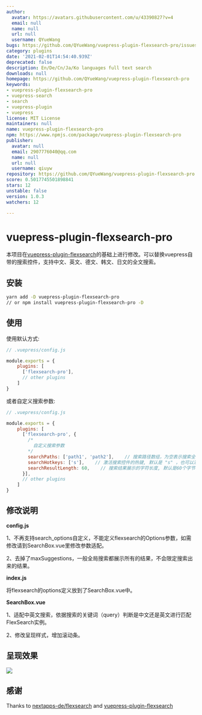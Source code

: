 ```yaml
---
author:
  avatar: https://avatars.githubusercontent.com/u/43390827?v=4
  email: null
  name: null
  url: null
  username: QYueWang
bugs: https://github.com/QYueWang/vuepress-plugin-flexsearch-pro/issues
category: plugins
date: '2021-02-01T14:54:40.939Z'
deprecated: false
description: En/De/Cn/Ja/Ko languages full text search
downloads: null
homepage: https://github.com/QYueWang/vuepress-plugin-flexsearch-pro
keywords:
- vuepress-plugin-flexsearch-pro
- vuepress-search
- search
- vuepress-plugin
- vuepress
license: MIT License
maintainers: null
name: vuepress-plugin-flexsearch-pro
npm: https://www.npmjs.com/package/vuepress-plugin-flexsearch-pro
publisher:
  avatar: null
  email: 2907776040@qq.com
  name: null
  url: null
  username: qiuyw
repository: https://github.com/QYueWang/vuepress-plugin-flexsearch-pro
score: 0.5017745501898841
stars: 12
unstable: false
version: 1.0.3
watchers: 12

---
```


# vuepress-plugin-flexsearch-pro

本项目在[vuepress-plugin-flexsearch](https://github.com/z3by/vuepress-plugin-flexsearch.git)的基础上进行修改。可以替换vuepress自带的搜索控件，支持中文、英文、德文、韩文、日文的全文搜索。

## 安装

```bash
yarn add -D vuepress-plugin-flexsearch-pro
// or npm install vuepress-plugin-flexsearch-pro -D
```

## 使用

使用默认方式:

```js
// .vuepress/config.js

module.exports = {
    plugins: [
      ['flexsearch-pro'],
      // other plugins
    ]
}
```

或者自定义搜索参数:

```js
// .vuepress/config.js

module.exports = {
    plugins: [
      ['flexsearch-pro', {
        /*
          自定义搜索参数
        */
        searchPaths: ['path1', 'path2'],    // 搜索路径数组，为空表示搜索全部路径
        searchHotkeys: ['s'],    // 激活搜索控件的热键, 默认是 "s" ，也可以添加更多热键
        searchResultLength: 60,    // 搜索结果展示的字符长度, 默认是60个字节
      }],
      // other plugins
    ]
}
```
## 修改说明

**config.js**

 1、不再支持search_options自定义，不能定义flexsearch的Options参数，如需修改请到SearchBox.vue里修改参数适配。

 2、去掉了maxSuggestions，一般全局搜索都展示所有的结果，不会限定搜索出来的结果。

**index.js**

将flexsearch的options定义放到了SearchBox.vue中。

**SearchBox.vue**

1、适配中英文搜索，依据搜索的关键词（query）判断是中文还是英文进行匹配FlexSearch实例。

2、修改呈现样式，增加滚动条。

## 呈现效果
![](./example/微信截图_20210201132754.png)

## 感谢

Thanks to [nextapps-de/flexsearch](https://github.com/nextapps-de/flexsearch) and [vuepress-plugin-flexsearch](https://github.com/z3by/vuepress-plugin-flexsearch.git)
